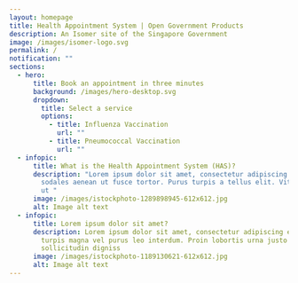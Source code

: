 ```yaml
---
layout: homepage
title: Health Appointment System | Open Government Products
description: An Isomer site of the Singapore Government
image: /images/isomer-logo.svg
permalink: /
notification: ""
sections:
  - hero:
      title: Book an appointment in three minutes
      background: /images/hero-desktop.svg
      dropdown:
        title: Select a service
        options:
          - title: Influenza Vaccination
            url: ""
          - title: Pneumococcal Vaccination
            url: ""
  - infopic:
      title: What is the Health Appointment System (HAS)?
      description: "Lorem ipsum dolor sit amet, consectetur adipiscing elit. Nisl eu,
        sodales aenean ut fusce tortor. Purus turpis a tellus elit. Vitae massa
        ut "
      image: /images/istockphoto-1289898945-612x612.jpg
      alt: Image alt text
  - infopic:
      title: Lorem ipsum dolor sit amet?
      description: Lorem ipsum dolor sit amet, consectetur adipiscing elit. Malesuada
        turpis magna vel purus leo interdum. Proin lobortis urna justo nulla
        sollicitudin digniss
      image: /images/istockphoto-1189130621-612x612.jpg
      alt: Image alt text
---
```

